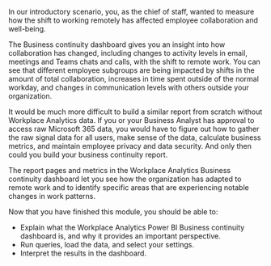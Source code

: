 In our introductory scenario, you, as the chief of staff, wanted to measure how the shift to working remotely has affected employee collaboration and well-being.

The Business continuity dashboard gives you an insight into how collaboration has changed, including changes to activity levels in email, meetings and Teams chats and calls, with the shift to remote work. You can see that different employee subgroups  are being impacted by shifts in the amount of total collaboration, increases in time spent outside of the normal workday, and changes in communication levels with others outside your organization.

It would be much more difficult to build a similar report from scratch without Workplace Analytics data. If you or your Business Analyst has approval to access raw Microsoft 365 data, you would have to figure out how to gather the raw signal data for all users, make sense of the data, calculate business metrics, and maintain employee privacy and data security. And only then could you build your business continuity report.

The report pages and metrics in the Workplace Analytics Business continuity dashboard let you see how the organization has adapted to remote work and to identify specific areas that are experiencing notable changes in work patterns. 

Now that you have finished this module, you should be able to:
  
- Explain what the Workplace Analytics Power BI Business continuity dashboard is, and why it provides an important perspective.
- Run queries, load the data, and select your settings.
- Interpret the results in the dashboard.
